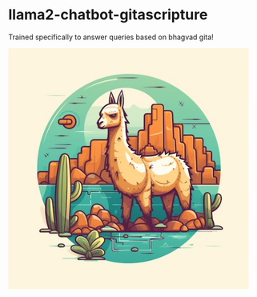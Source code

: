 # llama2-chatbot-gitascripture
Trained specifically to answer queries based on bhagvad gita!


<img src="./images/img.png" width="480">